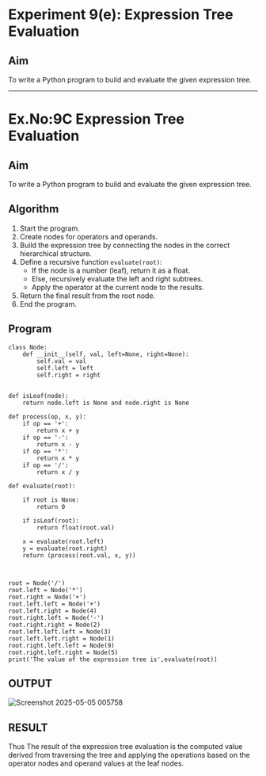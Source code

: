# Experiment 9(e): Expression Tree Evaluation

## Aim
To write a Python program to build and evaluate the given expression tree.

---
# Ex.No:9C Expression Tree Evaluation

## Aim
To write a Python program to build and evaluate the given expression tree.


## Algorithm

1. Start the program.
2. Create nodes for operators and operands.
3. Build the expression tree by connecting the nodes in the correct hierarchical structure.
4. Define a recursive function `evaluate(root)`:
   - If the node is a number (leaf), return it as a float.
   - Else, recursively evaluate the left and right subtrees.
   - Apply the operator at the current node to the results.
5. Return the final result from the root node.
6. End the program.


## Program

```
class Node:
    def __init__(self, val, left=None, right=None):
        self.val = val
        self.left = left
        self.right = right
 

def isLeaf(node):
    return node.left is None and node.right is None
 
def process(op, x, y):
    if op == '+':
        return x + y
    if op == '-':
        return x - y
    if op == '*':
        return x * y
    if op == '/':
        return x / y
 
def evaluate(root):

    if root is None:
        return 0
  
    if isLeaf(root):
        return float(root.val)
    
    x = evaluate(root.left)
    y = evaluate(root.right)
    return (process(root.val, x, y))
    


root = Node('/')
root.left = Node('*')
root.right = Node('+')
root.left.left = Node('+')
root.left.right = Node(4)
root.right.left = Node('-')
root.right.right = Node(2)
root.left.left.left = Node(3)
root.left.left.right = Node(1)
root.right.left.left = Node(9)
root.right.left.right = Node(5)
print('The value of the expression tree is',evaluate(root))

```

## OUTPUT
![Screenshot 2025-05-05 005758](https://github.com/user-attachments/assets/797eb3fa-b809-4c88-abe3-9f7bcf3c2faf)


## RESULT
Thus The result of the expression tree evaluation is the computed value derived from traversing the tree and applying the operations based on the operator nodes and operand values at the leaf nodes.
